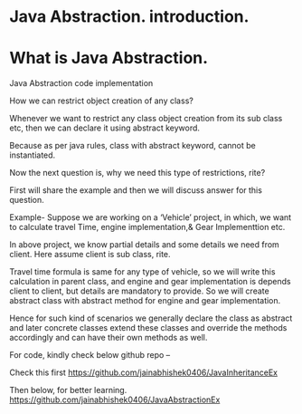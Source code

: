 # Java Abstraction. introduction.
# What is Java Abstraction.
Java Abstraction code implementation

How we can restrict object creation of any class?

Whenever we want to restrict any class object creation from its sub class etc, then we can declare it using abstract keyword.

Because as per java rules, class with abstract keyword, cannot be instantiated.

Now the next question is, why we need this type of restrictions, rite?

First will share the example and then we will discuss answer for this question.

Example-
Suppose we are working on a ‘Vehicle’ project, in which, we want to calculate travel Time, engine implementation,& Gear Implementtion etc.

In above project, we know partial details and some details we need from client.
Here assume client is sub class, rite.

Travel time formula is same for any type of vehicle, so we will write this calculation in parent class, and engine and gear implementation is depends client to client, but details are mandatory to provide.
So we will create abstract class with abstract method for engine and gear implementation.

Hence for such kind of scenarios we generally declare the class as abstract and later concrete classes extend these classes and override the methods accordingly and can have their own methods as well.

For code, kindly check below github repo –

Check this first
	https://github.com/jainabhishek0406/JavaInheritanceEx

Then below, for better learning.
https://github.com/jainabhishek0406/JavaAbstractionEx
